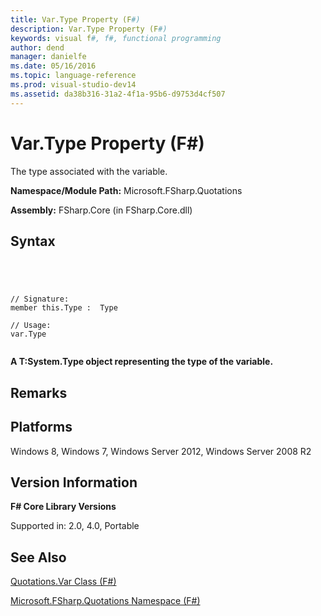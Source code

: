 ```yaml
---
title: Var.Type Property (F#)
description: Var.Type Property (F#)
keywords: visual f#, f#, functional programming
author: dend
manager: danielfe
ms.date: 05/16/2016
ms.topic: language-reference
ms.prod: visual-studio-dev14
ms.assetid: da38b316-31a2-4f1a-95b6-d9753d4cf507 
---
```


# Var.Type Property (F#)

The type associated with the variable.

**Namespace/Module Path:** Microsoft.FSharp.Quotations

**Assembly:** FSharp.Core (in FSharp.Core.dll)


## Syntax



```




// Signature:
member this.Type :  Type

// Usage:
var.Type


```




**A T:System.Type object representing the type of the variable.**
## Remarks

## Platforms
Windows 8, Windows 7, Windows Server 2012, Windows Server 2008 R2


## Version Information
**F# Core Library Versions**

Supported in: 2.0, 4.0, Portable




## See Also
[Quotations.Var Class &#40;F&#35;&#41;](Quotations.Var-Class-%5BFSharp%5D.md)

[Microsoft.FSharp.Quotations Namespace &#40;F&#35;&#41;](Microsoft.FSharp.Quotations-Namespace-%5BFSharp%5D.md)

